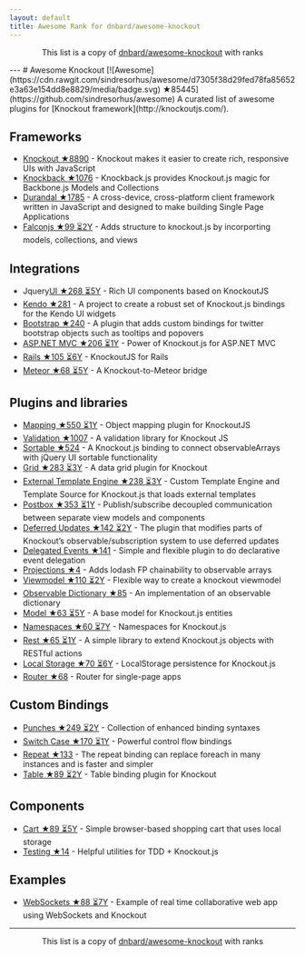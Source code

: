 ```yaml
---
layout: default
title: Awesome Rank for dnbard/awesome-knockout
---
```


<p align="center">
	This list is a copy of <a href="https://github.com/dnbard/awesome-knockout">dnbard/awesome-knockout</a> with ranks
</p>
---
# Awesome Knockout [![Awesome](https://cdn.rawgit.com/sindresorhus/awesome/d7305f38d29fed78fa85652e3a63e154dd8e8829/media/badge.svg) ★85445](https://github.com/sindresorhus/awesome)
A curated list of awesome plugins for [Knockout framework](http://knockoutjs.com/).

## Frameworks
- [Knockout ★8890](https://github.com/knockout/knockout) - Knockout makes it easier to create rich, responsive UIs with JavaScript
- [Knockback ★1076](https://github.com/kmalakoff/knockback) - Knockback.js provides Knockout.js magic for Backbone.js Models and Collections
- [Durandal ★1785](https://github.com/BlueSpire/Durandal) - A cross-device, cross-platform client framework written in JavaScript and designed to make building Single Page Applications
- [Falconjs ★99 ⏳2Y](https://github.com/stoodder/falconjs) - Adds structure to knockout.js by incorporting models, collections, and views

## Integrations
- Jquery[UI ★268 ⏳5Y](https://github.com/madcapnmckay/Knockout-UI) - Rich UI components based on KnockoutJS
- [Kendo ★281](https://github.com/kendo-labs/knockout-kendo) - A project to create a robust set of Knockout.js bindings for the Kendo UI widgets
- [Bootstrap ★240](https://github.com/billpull/knockout-bootstrap) - A plugin that adds custom bindings for twitter bootstrap objects such as tooltips and popovers
- [ASP.NET MVC ★206 ⏳1Y](https://github.com/AndreyAkinshin/knockout-mvc) - Power of Knockout.js for ASP.NET MVC
- [Rails ★105 ⏳6Y](https://github.com/dnagir/knockout-rails) - KnockoutJS for Rails
- [Meteor ★68 ⏳5Y](https://github.com/steveluscher/knockout.meteor) - A Knockout-to-Meteor bridge

## Plugins and libraries
- [Mapping ★550 ⏳1Y](https://github.com/SteveSanderson/knockout.mapping) - Object mapping plugin for KnockoutJS
- [Validation ★1007](https://github.com/Knockout-Contrib/Knockout-Validation) - A validation library for Knockout JS
- [Sortable ★524](https://github.com/rniemeyer/knockout-sortable) - A Knockout.js binding to connect observableArrays with jQuery UI sortable functionality
- [Grid ★283 ⏳3Y](https://github.com/Knockout-Contrib/KoGrid) - A data grid plugin for Knockout
- [External Template Engine ★238 ⏳3Y](https://github.com/ifandelse/Knockout.js-External-Template-Engine) - Custom Template Engine and Template Source for Knockout.js that loads external templates
- [Postbox ★353 ⏳1Y](https://github.com/rniemeyer/knockout-postbox) - Publish/subscribe decoupled communication between separate view models and components
- [Deferred Updates ★142 ⏳2Y](https://github.com/mbest/knockout-deferred-updates) - The plugin that modifies parts of Knockout’s observable/subscription system to use deferred updates
- [Delegated Events ★141](https://github.com/rniemeyer/knockout-delegatedEvents) - Simple and flexible plugin to do declarative event delegation
- [Projections ★4](https://github.com/profiscience/ko-projections) - Adds lodash FP chainability to observable arrays
- [Viewmodel ★110 ⏳2Y](https://github.com/coderenaissance/knockout.viewmodel) - Flexible way to create a knockout viewmodel
- [Observable Dictionary ★85](https://github.com/jamesfoster/knockout.observableDictionary) - An implementation of an observable dictionary
- [Model ★63 ⏳5Y](https://github.com/thelinuxlich/knockout.model) - A base model for Knockout.js entities
- [Namespaces ★60 ⏳7Y](https://github.com/hunterloftis/knockout.namespaces) - Namespaces for Knockout.js
- [Rest ★65 ⏳1Y](https://github.com/frapontillo/knockout-rest) - A simple library to extend Knockout.js objects with RESTful actions
- [Local Storage ★70 ⏳6Y](https://github.com/jimrhoskins/knockout.localStorage) - LocalStorage persistence for Knockout.js
- [Router ★68](https://github.com/profiscience/ko-component-router) - Router for single-page apps

## Custom Bindings
- [Punches ★249 ⏳2Y](https://github.com/mbest/knockout.punches) - Collection of enhanced binding syntaxes
- [Switch Case ★170 ⏳1Y](https://github.com/mbest/knockout-switch-case) - Powerful control flow bindings
- [Repeat ★133](https://github.com/mbest/knockout-repeat) - The repeat binding can replace foreach in many instances and is faster and simpler
- [Table ★89 ⏳2Y](https://github.com/mbest/knockout-table) - Table binding plugin for Knockout

## Components
- [Cart ★89 ⏳5Y](https://github.com/robconery/knockout-cart) - Simple browser-based shopping cart that uses local storage
- [Testing ★14](https://github.com/profiscience/ko-component-tester) - Helpful utilities for TDD + Knockout.js

## Examples
- [WebSockets ★88 ⏳7Y](https://github.com/carlhoerberg/knockout-websocket-example) - Example of real time collaborative web app using WebSockets and Knockout
---
<p align="center">
	This list is a copy of <a href="https://github.com/dnbard/awesome-knockout">dnbard/awesome-knockout</a> with ranks
</p>
